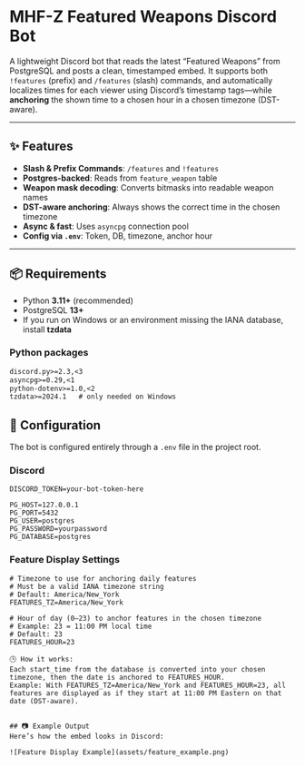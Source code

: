 # MHF-Z Featured Weapons Discord Bot

A lightweight Discord bot that reads the latest “Featured Weapons” from PostgreSQL and posts a clean, timestamped embed. It supports both `!features` (prefix) and `/features` (slash) commands, and automatically localizes times for each viewer using Discord’s timestamp tags—while **anchoring** the shown time to a chosen hour in a chosen timezone (DST-aware).

---

## ✨ Features

- **Slash & Prefix Commands**: `/features` and `!features`
- **Postgres-backed**: Reads from `feature_weapon` table
- **Weapon mask decoding**: Converts bitmasks into readable weapon names
- **DST-aware anchoring**: Always shows the correct time in the chosen timezone
- **Async & fast**: Uses `asyncpg` connection pool
- **Config via `.env`**: Token, DB, timezone, anchor hour

---

## 📦 Requirements

- Python **3.11+** (recommended)
- PostgreSQL **13+**
- If you run on Windows or an environment missing the IANA database, install **tzdata**

### Python packages

```txt
discord.py>=2.3,<3
asyncpg>=0.29,<1
python-dotenv>=1.0,<2
tzdata>=2024.1   # only needed on Windows
```
## 🔧 Configuration

The bot is configured entirely through a `.env` file in the project root.

### Discord
```env
DISCORD_TOKEN=your-bot-token-here

PG_HOST=127.0.0.1
PG_PORT=5432
PG_USER=postgres
PG_PASSWORD=yourpassword
PG_DATABASE=postgres
```
### Feature Display Settings

```env
# Timezone to use for anchoring daily features
# Must be a valid IANA timezone string
# Default: America/New_York
FEATURES_TZ=America/New_York

# Hour of day (0–23) to anchor features in the chosen timezone
# Example: 23 = 11:00 PM local time
# Default: 23
FEATURES_HOUR=23

🕒 How it works:
Each start_time from the database is converted into your chosen timezone, then the date is anchored to FEATURES_HOUR.
Example: With FEATURES_TZ=America/New_York and FEATURES_HOUR=23, all features are displayed as if they start at 11:00 PM Eastern on that date (DST-aware).


## 📷 Example Output
Here’s how the embed looks in Discord:

![Feature Display Example](assets/feature_example.png)


